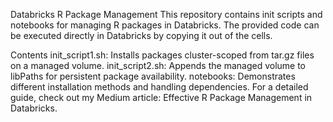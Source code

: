 Databricks R Package Management
This repository contains init scripts and notebooks for managing R packages in Databricks. The provided code can be executed directly in Databricks by copying it out of the cells.

Contents
init_script1.sh: Installs packages cluster-scoped from tar.gz files on a managed volume.
init_script2.sh: Appends the managed volume to libPaths for persistent package availability.
notebooks: Demonstrates different installation methods and handling dependencies.
For a detailed guide, check out my Medium article: Effective R Package Management in Databricks.
